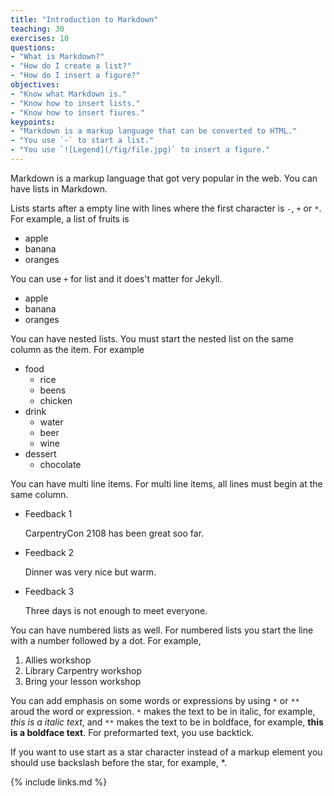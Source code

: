 ```yaml
---
title: "Introduction to Markdown"
teaching: 30
exercises: 10
questions:
- "What is Markdown?"
- "How do I create a list?"
- "How do I insert a figure?"
objectives:
- "Know what Markdown is."
- "Know how to insert lists."
- "Know how to insert fiures."
keypoints:
- "Markdown is a markup language that can be converted to HTML."
- "You use `-` to start a list."
- "You use `![Legend](/fig/file.jpg)` to insert a figure."
---
```


Markdown is a markup language that got very popular in the web.
You can have lists in Markdown.

Lists starts after a empty line
with lines where the first character is `-`, `+` or `*`.
For example,
a list of fruits is

- apple
- banana
- oranges

You can use `+` for list and it does't matter for Jekyll.

+ apple
+ banana
+ oranges

You can have nested lists.
You must start the nested list on the same column as the item.
For example

- food
  - rice
  - beens
  - chicken
- drink
  - water
  - beer
  - wine
- dessert
  - chocolate
  
You can have multi line items.
For multi line items,
all lines must begin at the same column.

- Feedback 1

  CarpentryCon 2108 has been great soo far.
- Feedback 2

  Dinner was very nice but warm.
- Feedback 3

  Three days is not enough to meet everyone.

You can have numbered lists as well.
For numbered lists you start the line with a number followed by a dot.
For example,

1. Allies workshop
1. Library Carpentry workshop
1. Bring your lesson workshop

You can add emphasis on some words or expressions
by using `*` or `**` aroud the word or expression.
`*` makes the text to be in italic,
for example, *this is a italic text*,
and `**` makes the text to be in boldface,
for example, **this is a boldface text**.
For preformarted text, you use backtick.

If you want to use start as a star character
instead of a markup element you should use backslash
before the star,
for example, \*.

{% include links.md %}
